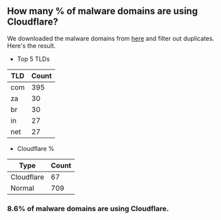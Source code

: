 ## How many % of malware domains are using Cloudflare?


We downloaded the malware domains from [here](https://urlhaus.abuse.ch) and filter out duplicates.
Here's the result.


[//]: # (start replacement)


- Top 5 TLDs

| TLD | Count |
| --- | --- |
| com | 395 |
| za | 30 |
| br | 30 |
| in | 27 |
| net | 27 |


- Cloudflare %

| Type | Count |
| --- | --- |
| Cloudflare | 67 |
| Normal | 709 |


### 8.6% of malware domains are using Cloudflare.